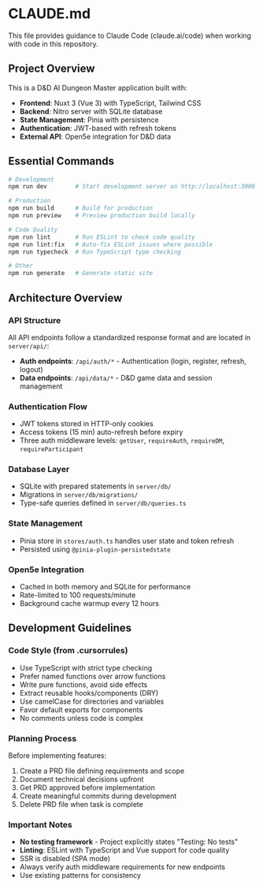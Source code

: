 # CLAUDE.md

This file provides guidance to Claude Code (claude.ai/code) when working with code in this repository.

## Project Overview

This is a D&D AI Dungeon Master application built with:
- **Frontend**: Nuxt 3 (Vue 3) with TypeScript, Tailwind CSS
- **Backend**: Nitro server with SQLite database
- **State Management**: Pinia with persistence
- **Authentication**: JWT-based with refresh tokens
- **External API**: Open5e integration for D&D data

## Essential Commands

```bash
# Development
npm run dev        # Start development server on http://localhost:3000

# Production
npm run build      # Build for production
npm run preview    # Preview production build locally

# Code Quality
npm run lint       # Run ESLint to check code quality
npm run lint:fix   # Auto-fix ESLint issues where possible
npm run typecheck  # Run TypeScript type checking

# Other
npm run generate   # Generate static site
```

## Architecture Overview

### API Structure
All API endpoints follow a standardized response format and are located in `server/api/`:
- **Auth endpoints**: `/api/auth/*` - Authentication (login, register, refresh, logout)
- **Data endpoints**: `/api/data/*` - D&D game data and session management

### Authentication Flow
- JWT tokens stored in HTTP-only cookies
- Access tokens (15 min) auto-refresh before expiry
- Three auth middleware levels: `getUser`, `requireAuth`, `requireDM`, `requireParticipant`

### Database Layer
- SQLite with prepared statements in `server/db/`
- Migrations in `server/db/migrations/`
- Type-safe queries defined in `server/db/queries.ts`

### State Management
- Pinia store in `stores/auth.ts` handles user state and token refresh
- Persisted using `@pinia-plugin-persistedstate`

### Open5e Integration
- Cached in both memory and SQLite for performance
- Rate-limited to 100 requests/minute
- Background cache warmup every 12 hours

## Development Guidelines

### Code Style (from .cursorrules)
- Use TypeScript with strict type checking
- Prefer named functions over arrow functions
- Write pure functions, avoid side effects
- Extract reusable hooks/components (DRY)
- Use camelCase for directories and variables
- Favor default exports for components
- No comments unless code is complex

### Planning Process
Before implementing features:
1. Create a PRD file defining requirements and scope
2. Document technical decisions upfront
3. Get PRD approved before implementation
4. Create meaningful commits during development
5. Delete PRD file when task is complete

### Important Notes
- **No testing framework** - Project explicitly states "Testing: No tests"
- **Linting**: ESLint with TypeScript and Vue support for code quality
- SSR is disabled (SPA mode)
- Always verify auth middleware requirements for new endpoints
- Use existing patterns for consistency